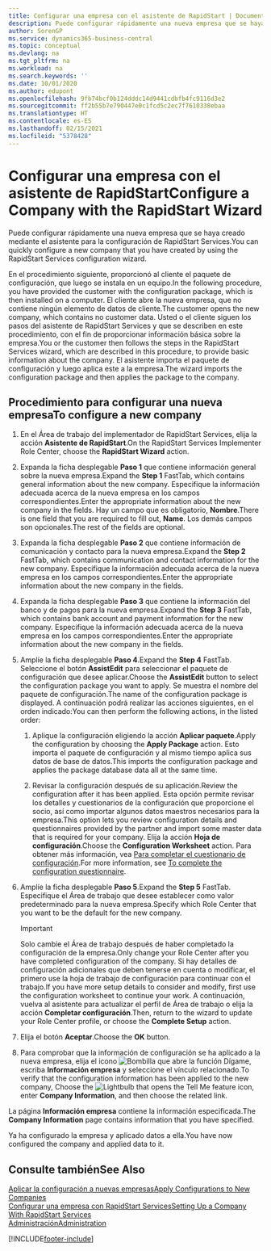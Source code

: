 ```yaml
---
title: Configurar una empresa con el asistente de RapidStart | Documentos de Microsoft
description: Puede configurar rápidamente una nueva empresa que se haya creado mediante el asistente para la configuración de RapidStart Services.
author: SorenGP
ms.service: dynamics365-business-central
ms.topic: conceptual
ms.devlang: na
ms.tgt_pltfrm: na
ms.workload: na
ms.search.keywords: ''
ms.date: 10/01/2020
ms.author: edupont
ms.openlocfilehash: 9fb74bcf0b124dddc14d9441cdbfb4fc9116d3e2
ms.sourcegitcommit: ff2b55b7e790447e0c1fcd5c2ec7f7610338ebaa
ms.translationtype: HT
ms.contentlocale: es-ES
ms.lasthandoff: 02/15/2021
ms.locfileid: "5378428"
---
```

# <a name="configure-a-company-with-the-rapidstart-wizard"></a><span data-ttu-id="cd324-103">Configurar una empresa con el asistente de RapidStart</span><span class="sxs-lookup"><span data-stu-id="cd324-103">Configure a Company with the RapidStart Wizard</span></span>
<span data-ttu-id="cd324-104">Puede configurar rápidamente una nueva empresa que se haya creado mediante el asistente para la configuración de RapidStart Services.</span><span class="sxs-lookup"><span data-stu-id="cd324-104">You can quickly configure a new company that you have created by using the RapidStart Services configuration wizard.</span></span>

<span data-ttu-id="cd324-105">En el procedimiento siguiente, proporcionó al cliente el paquete de configuración, que luego se instala en un equipo.</span><span class="sxs-lookup"><span data-stu-id="cd324-105">In the following procedure, you have provided the customer with the configuration package, which is then installed on a computer.</span></span> <span data-ttu-id="cd324-106">El cliente abre la nueva empresa, que no contiene ningún elemento de datos de cliente.</span><span class="sxs-lookup"><span data-stu-id="cd324-106">The customer opens the new company, which contains no customer data.</span></span> <span data-ttu-id="cd324-107">Usted o el cliente siguen los pasos del asistente de RapidStart Services y que se describen en este procedimiento, con el fin de proporcionar información básica sobre la empresa.</span><span class="sxs-lookup"><span data-stu-id="cd324-107">You or the customer then follows the steps in the RapidStart Services wizard, which are described in this procedure, to provide basic information about the company.</span></span> <span data-ttu-id="cd324-108">El asistente importa el paquete de configuración y luego aplica este a la empresa.</span><span class="sxs-lookup"><span data-stu-id="cd324-108">The wizard imports the configuration package and then applies the package to the company.</span></span>  

## <a name="to-configure-a-new-company"></a><span data-ttu-id="cd324-109">Procedimiento para configurar una nueva empresa</span><span class="sxs-lookup"><span data-stu-id="cd324-109">To configure a new company</span></span>  
1. <span data-ttu-id="cd324-110">En el Área de trabajo del implementador de RapidStart Services, elija la acción **Asistente de RapidStart**.</span><span class="sxs-lookup"><span data-stu-id="cd324-110">On the RapidStart Services Implementer Role Center, choose the **RapidStart Wizard** action.</span></span>  
2. <span data-ttu-id="cd324-111">Expanda la ficha desplegable **Paso 1** que contiene información general sobre la nueva empresa.</span><span class="sxs-lookup"><span data-stu-id="cd324-111">Expand the **Step 1** FastTab, which contains general information about the new company.</span></span> <span data-ttu-id="cd324-112">Especifique la información adecuada acerca de la nueva empresa en los campos correspondientes.</span><span class="sxs-lookup"><span data-stu-id="cd324-112">Enter the appropriate information about the new company in the fields.</span></span> <span data-ttu-id="cd324-113">Hay un campo que es obligatorio, **Nombre**.</span><span class="sxs-lookup"><span data-stu-id="cd324-113">There is one field that you are required to fill out, **Name**.</span></span> <span data-ttu-id="cd324-114">Los demás campos son opcionales.</span><span class="sxs-lookup"><span data-stu-id="cd324-114">The rest of the fields are optional.</span></span>  
3. <span data-ttu-id="cd324-115">Expanda la ficha desplegable **Paso 2** que contiene información de comunicación y contacto para la nueva empresa.</span><span class="sxs-lookup"><span data-stu-id="cd324-115">Expand the **Step 2** FastTab, which contains communication and contact information for the new company.</span></span> <span data-ttu-id="cd324-116">Especifique la información adecuada acerca de la nueva empresa en los campos correspondientes.</span><span class="sxs-lookup"><span data-stu-id="cd324-116">Enter the appropriate information about the new company in the fields.</span></span>
4. <span data-ttu-id="cd324-117">Expanda la ficha desplegable **Paso 3** que contiene la información del banco y de pagos para la nueva empresa.</span><span class="sxs-lookup"><span data-stu-id="cd324-117">Expand the **Step 3** FastTab, which contains bank account and payment information for the new company.</span></span> <span data-ttu-id="cd324-118">Especifique la información adecuada acerca de la nueva empresa en los campos correspondientes.</span><span class="sxs-lookup"><span data-stu-id="cd324-118">Enter the appropriate information about the new company in the fields.</span></span>  
5. <span data-ttu-id="cd324-119">Amplíe la ficha desplegable **Paso 4**.</span><span class="sxs-lookup"><span data-stu-id="cd324-119">Expand the **Step 4** FastTab.</span></span> <span data-ttu-id="cd324-120">Seleccione el botón **AssistEdit** para seleccionar el paquete de configuración que desee aplicar.</span><span class="sxs-lookup"><span data-stu-id="cd324-120">Choose the **AssistEdit** button to select the configuration package you want to apply.</span></span> <span data-ttu-id="cd324-121">Se muestra el nombre del paquete de configuración.</span><span class="sxs-lookup"><span data-stu-id="cd324-121">The name of the configuration package is displayed.</span></span> <span data-ttu-id="cd324-122">A continuación podrá realizar las acciones siguientes, en el orden indicado:</span><span class="sxs-lookup"><span data-stu-id="cd324-122">You can then perform the following actions, in the listed order:</span></span>  

    1. <span data-ttu-id="cd324-123">Aplique la configuración eligiendo la acción **Aplicar paquete**.</span><span class="sxs-lookup"><span data-stu-id="cd324-123">Apply the configuration by choosing the **Apply Package** action.</span></span> <span data-ttu-id="cd324-124">Esto importa el paquete de configuración y al mismo tiempo aplica sus datos de base de datos.</span><span class="sxs-lookup"><span data-stu-id="cd324-124">This imports the configuration package and applies the package database data all at the same time.</span></span>  

    2. <span data-ttu-id="cd324-125">Revisar la configuración después de su aplicación.</span><span class="sxs-lookup"><span data-stu-id="cd324-125">Review the configuration after it has been applied.</span></span> <span data-ttu-id="cd324-126">Esta opción permite revisar los detalles y cuestionarios de la configuración que proporcione el socio, así como importar algunos datos maestros necesarios para la empresa.</span><span class="sxs-lookup"><span data-stu-id="cd324-126">This option lets you review configuration details and questionnaires provided by the partner and import some master data that is required for your company.</span></span> <span data-ttu-id="cd324-127">Elija la acción **Hoja de configuración**.</span><span class="sxs-lookup"><span data-stu-id="cd324-127">Choose the **Configuration Worksheet** action.</span></span> <span data-ttu-id="cd324-128">Para obtener más información, vea [Para completar el cuestionario de configuración](admin-gather-customer-setup-values.md#to-complete-the-configuration-questionnaire).</span><span class="sxs-lookup"><span data-stu-id="cd324-128">For more information, see [To complete the configuration questionnaire](admin-gather-customer-setup-values.md#to-complete-the-configuration-questionnaire).</span></span>  

6. <span data-ttu-id="cd324-129">Amplíe la ficha desplegable **Paso 5**.</span><span class="sxs-lookup"><span data-stu-id="cd324-129">Expand the **Step 5** FastTab.</span></span> <span data-ttu-id="cd324-130">Especifique el Área de trabajo que desee establecer como valor predeterminado para la nueva empresa.</span><span class="sxs-lookup"><span data-stu-id="cd324-130">Specify which Role Center that you want to be the default for the new company.</span></span>  

    > [!IMPORTANT]  
    >  <span data-ttu-id="cd324-131">Solo cambie el Área de trabajo después de haber completado la configuración de la empresa.</span><span class="sxs-lookup"><span data-stu-id="cd324-131">Only change your Role Center after you have completed configuration of the company.</span></span> <span data-ttu-id="cd324-132">Si hay detalles de configuración adicionales que deben tenerse en cuenta o modificar, el primero use la hoja de trabajo de configuración para continuar con el trabajo.</span><span class="sxs-lookup"><span data-stu-id="cd324-132">If you have more setup details to consider and modify, first use the configuration worksheet to continue your work.</span></span> <span data-ttu-id="cd324-133">A continuación, vuelva al asistente para actualizar el perfil de Área de trabajo o elija la acción **Completar configuración**.</span><span class="sxs-lookup"><span data-stu-id="cd324-133">Then, return to the wizard to update your Role Center profile, or choose the **Complete Setup** action.</span></span>

7. <span data-ttu-id="cd324-134">Elija el botón **Aceptar**.</span><span class="sxs-lookup"><span data-stu-id="cd324-134">Choose the **OK** button.</span></span>  
8. <span data-ttu-id="cd324-135">Para comprobar que la información de configuración se ha aplicado a la nueva empresa, elija el icono ![Bombilla que abre la función Dígame](media/ui-search/search_small.png "Dígame qué desea hacer"), escriba **Información empresa** y seleccione el vínculo relacionado.</span><span class="sxs-lookup"><span data-stu-id="cd324-135">To verify that the configuration information has been applied to the new company, Choose the ![Lightbulb that opens the Tell Me feature](media/ui-search/search_small.png "Tell me what you want to do") icon, enter **Company Information**, and then choose the related link.</span></span>

<span data-ttu-id="cd324-136">La página **Información empresa** contiene la información especificada.</span><span class="sxs-lookup"><span data-stu-id="cd324-136">The **Company Information** page contains information that you have specified.</span></span>   

<span data-ttu-id="cd324-137">Ya ha configurado la empresa y aplicado datos a ella.</span><span class="sxs-lookup"><span data-stu-id="cd324-137">You have now configured the company and applied data to it.</span></span>  

## <a name="see-also"></a><span data-ttu-id="cd324-138">Consulte también</span><span class="sxs-lookup"><span data-stu-id="cd324-138">See Also</span></span>  
[<span data-ttu-id="cd324-139">Aplicar la configuración a nuevas empresas</span><span class="sxs-lookup"><span data-stu-id="cd324-139">Apply Configurations to New Companies</span></span>](admin-apply-configuration-to-new-companies.md)  
[<span data-ttu-id="cd324-140">Configurar una empresa con RapidStart Services</span><span class="sxs-lookup"><span data-stu-id="cd324-140">Setting Up a Company With RapidStart Services</span></span>](admin-set-up-a-company-with-rapidstart.md)  
[<span data-ttu-id="cd324-141">Administración</span><span class="sxs-lookup"><span data-stu-id="cd324-141">Administration</span></span>](admin-setup-and-administration.md)


[!INCLUDE[footer-include](includes/footer-banner.md)]